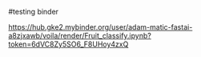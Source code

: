 #testing binder

https://hub.gke2.mybinder.org/user/adam-matic-fastai-a8zjxawb/voila/render/Fruit_classify.ipynb?token=6dVC8Zy5SO6_F8UHoy4zxQ
